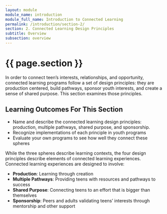 ```yaml
---
layout: module
module_name: introduction
module_full_name: Introduction to Connected Learning
permalink: /introduction/section-2/
section: 2. Connected Learning Design Principles
subtitle: Overview
subsection: overview
---
```


# {{ page.section }}

In order to connect teen’s interests, relationships, and opportunity, connected learning programs follow a set of design principles: they are production centered, build pathways, sponsor youth interests, and create a sense of shared purpose. This section examines those principles. 

## Learning Outcomes For This Section
<ul class="fancy"><li>Name and describe the connected learning design principles: production, multiple pathways, shared purpose, and sponsorship.</li>
<li>Recognize implementations of each principle in youth programs</li>
<li>Evaluate your own programs to see how well they connect these spheres</li>
</ul>

While the three spheres describe learning contexts, the four design principles describe elements of connected learning experiences. Connected learning experiences are designed to involve:

- **Production**: Learning through creation
- **Multiple Pathways**: Providing teens with resources and pathways to success
- **Shared Purpose**: Connecting teens to an effort that is bigger than themselves
- **Sponsorship**: Peers and adults validating teens’ interests through mentorship and other support
